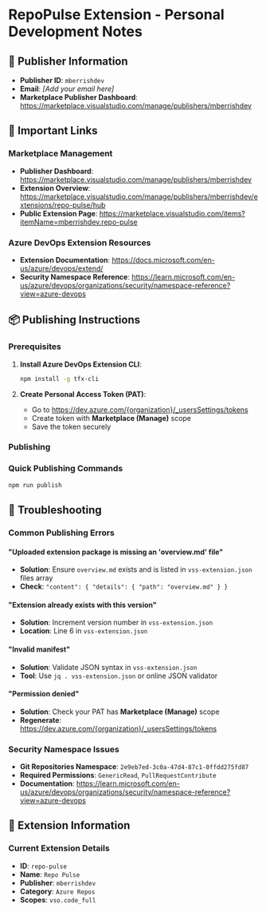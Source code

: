 # RepoPulse Extension - Personal Development Notes

## 👤 Publisher Information

- **Publisher ID**: `mberrishdev`
- **Email**: *[Add your email here]*
- **Marketplace Publisher Dashboard**: https://marketplace.visualstudio.com/manage/publishers/mberrishdev

## 🔗 Important Links

### Marketplace Management
- **Publisher Dashboard**: https://marketplace.visualstudio.com/manage/publishers/mberrishdev
- **Extension Overview**: https://marketplace.visualstudio.com/manage/publishers/mberrishdev/extensions/repo-pulse/hub
- **Public Extension Page**: https://marketplace.visualstudio.com/items?itemName=mberrishdev.repo-pulse

### Azure DevOps Extension Resources
- **Extension Documentation**: https://docs.microsoft.com/en-us/azure/devops/extend/
- **Security Namespace Reference**: https://learn.microsoft.com/en-us/azure/devops/organizations/security/namespace-reference?view=azure-devops

## 📦 Publishing Instructions

### Prerequisites
1. **Install Azure DevOps Extension CLI**:
   ```bash
   npm install -g tfx-cli
   ```

2. **Create Personal Access Token (PAT)**:
   - Go to https://dev.azure.com/{organization}/_usersSettings/tokens
   - Create token with **Marketplace (Manage)** scope
   - Save the token securely

### Publishing

### Quick Publishing Commands
```bash
npm run publish
```
## 🚨 Troubleshooting

### Common Publishing Errors

#### "Uploaded extension package is missing an 'overview.md' file"
- **Solution**: Ensure `overview.md` exists and is listed in `vss-extension.json` files array
- **Check**: `"content": { "details": { "path": "overview.md" } }`

#### "Extension already exists with this version"
- **Solution**: Increment version number in `vss-extension.json`
- **Location**: Line 6 in `vss-extension.json`

#### "Invalid manifest"
- **Solution**: Validate JSON syntax in `vss-extension.json`
- **Tool**: Use `jq . vss-extension.json` or online JSON validator

#### "Permission denied"
- **Solution**: Check your PAT has **Marketplace (Manage)** scope
- **Regenerate**: https://dev.azure.com/{organization}/_usersSettings/tokens

### Security Namespace Issues
- **Git Repositories Namespace**: `2e9eb7ed-3c0a-47d4-87c1-0ffdd275fd87`
- **Required Permissions**: `GenericRead`, `PullRequestContribute`
- **Documentation**: https://learn.microsoft.com/en-us/azure/devops/organizations/security/namespace-reference?view=azure-devops

## 📝 Extension Information

### Current Extension Details
- **ID**: `repo-pulse`
- **Name**: `Repo Pulse`
- **Publisher**: `mberrishdev`
- **Category**: `Azure Repos`
- **Scopes**: `vso.code_full`
